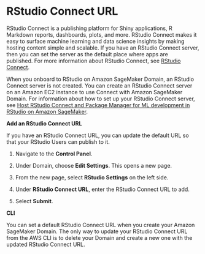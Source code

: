 # RStudio Connect URL<a name="rstudio-configure-connect"></a>

RStudio Connect is a publishing platform for Shiny applications, R Markdown reports, dashboards, plots, and more\. RStudio Connect makes it easy to surface machine learning and data science insights by making hosting content simple and scalable\. If you have an RStudio Connect server, then you can set the server as the default place where apps are published\. For more information about RStudio Connect, see [RStudio Connect](https://www.rstudio.com/products/connect/)\.

When you onboard to RStudio on Amazon SageMaker Domain, an RStudio Connect server is not created\. You can create an RStudio Connect server on an Amazon EC2 instance to use Connect with Amazon SageMaker Domain\. For information about how to set up your RStudio Connect server, see [Host RStudio Connect and Package Manager for ML development in RStudio on Amazon SageMaker](http://aws.amazon.com/blogs/machine-learning/host-rstudio-connect-and-package-manager-for-ml-development-in-rstudio-on-amazon-sagemaker/)\. 

 **Add an RStudio Connect URL** 

If you have an RStudio Connect URL, you can update the default URL so that your RStudio Users can publish to it\. 

1.  Navigate to the **Control Panel**\. 

1.  Under Domain, choose **Edit Settings**\. This opens a new page\. 

1.  From the new page, select **RStudio Settings** on the left side\.  

1.  Under **RStudio Connect URL**, enter the RStudio Connect URL to add\. 

1.  Select **Submit**\. 

 **CLI** 

 You can set a default RStudio Connect URL when you create your Amazon SageMaker Domain\. The only way to update your RStudio Connect URL from the AWS CLI is to delete your Domain and create a new one with the updated RStudio Connect URL\. 